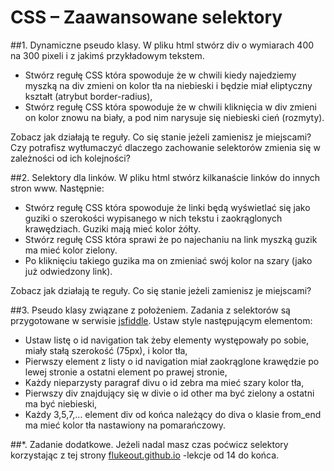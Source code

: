 # CSS – Zaawansowane selektory

##1. Dynamiczne pseudo klasy.
W pliku html stwórz div o wymiarach 400 na 300 pixeli i z jakimś przykładowym tekstem.
* Stwórz regułę CSS która spowoduje że w chwili kiedy najedziemy myszką na div zmieni on kolor tła na niebieski i będzie miał eliptyczny kształt (atrybut border-radius),
* Stwórz regułę CSS która spowoduje że w chwili kliknięcia w div zmieni on kolor znowu na biały, a pod nim narysuje się niebieski cień (rozmyty).

Zobacz jak działają te reguły. Co się stanie jeżeli zamienisz je miejscami? Czy potrafisz wytłumaczyć dlaczego zachowanie selektorów zmienia się w zależności od ich kolejności?

##2. Selektory dla linków.
W pliku html stwórz kilkanaście linków do innych stron www. Następnie:
* Stwórz regułę CSS która spowoduje że linki będą wyświetlać się jako guziki o szerokości wypisanego w nich tekstu i zaokrąglonych krawędziach. Guziki mają mieć kolor żółty.
* Stwórz regułę CSS która sprawi że po najechaniu na link myszką guzik ma mieć kolor zielony.
* Po kliknięciu takiego guzika ma on zmieniać swój kolor na szary (jako już odwiedzony link).

Zobacz jak działają te reguły. Co się stanie jeżeli zamienisz je miejscami? 


##3. Pseudo klasy związane z położeniem.
Zadania z selektorów są przygotowane w serwisie [jsfiddle](https://jsfiddle.net/CodersLab/t1mp4gv3/). Ustaw style następującym elementom:
* Ustaw listę o id navigation tak żeby elementy występowały po sobie, miały stałą szerokość (75px), i kolor tła,
* Pierwszy element z listy o id navigation miał zaokrąglone krawędzie po lewej stronie a ostatni element po prawej stronie,
* Każdy nieparzysty paragraf divu o id zebra ma mieć szary kolor tła,
* Pierwszy div znajdujący się w divie o id other ma być zielony a ostatni ma być niebieski,
* Każdy 3,5,7,… element div od końca należący do diva o klasie from_end ma mieć kolor tła nastawiony na pomarańczowy.

##*. Zadanie dodatkowe.
Jeżeli nadal masz czas poćwicz selektory korzystając z tej strony [flukeout.github.io](http://flukeout.github.io/ )  -lekcje od 14 do końca.
